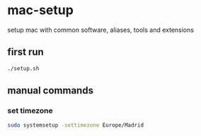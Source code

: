 # mac-setup

setup mac with common software, aliases, tools and extensions

## first run

```bash
./setup.sh
```

## manual commands

### set timezone

```bash
sudo systemsetup -settimezone Europe/Madrid
```
